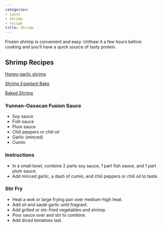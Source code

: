 ```yaml
---
categories:
- sauce
- shrimp
- recipe
title: Shrimp
---
```


Frozen shrimp is convenient and easy. Unthaw it a few hours before cooking and you'll have a quick source of tasty protein.

## Shrimp Recipes

[Honey-garlic shrimp](Honey-garlic%20shrimp.md) 

[Shrimp Eggplant Bake](Shrimp%20Eggplant%20Bake.md) 

[Baked Shrimp](Baked%20Shrimp.md)

### Yunnan-Oaxacan Fusion Sauce


- Soy sauce
- Fish sauce
- Plum sauce
- Chili peppers or chili oil
- Garlic (minced)
- Cumin



### Instructions 

- In a small bowl, combine 2 parts soy sauce, 1 part fish sauce, and 1 part plum sauce.
- Add minced garlic, a dash of cumin, and chili peppers or chili oil to taste.

### Stir Fry

- Heat a wok or large frying pan over medium-high heat.
- Add oil and sauté garlic until fragrant.
- Add grilled or stir-fried vegetables and shrimp.
- Pour sauce over and stir to combine.
- Add diced tomatoes last.